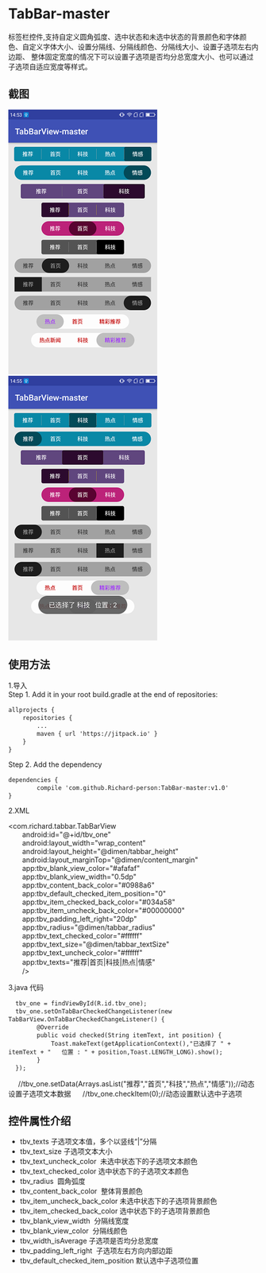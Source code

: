 # TabBar-master
标签栏控件,支持自定义圆角弧度、选中状态和未选中状态的背景颜色和字体颜色、自定义字体大小、设置分隔线、分隔线颜色、分隔线大小、设置子选项左右内边距、
整体固定宽度的情况下可以设置子选项是否均分总宽度大小、也可以通过子选项自适应宽度等样式。

截图
-------
![](https://github.com/Richard-person/TabBar-master/blob/master/screenshot/1.png)
![](https://github.com/Richard-person/TabBar-master/blob/master/screenshot/2.png)

使用方法
-------
1.导入<br>
 Step 1. Add it in your root build.gradle at the end of repositories:
 
	allprojects {
		repositories {
			...
			maven { url 'https://jitpack.io' }
		}
	}
Step 2. Add the dependency

	dependencies {
	        compile 'com.github.Richard-person:TabBar-master:v1.0'
	}

2.XML<br> 

<com.richard.tabbar.TabBarView<br> 
&emsp;&emsp;android:id="@+id/tbv_one"<br> 
&emsp;&emsp;android:layout_width="wrap_content"<br> 
&emsp;&emsp;android:layout_height="@dimen/tabbar_height"<br> 
&emsp;&emsp;android:layout_marginTop="@dimen/content_margin"<br> 
&emsp;&emsp;app:tbv_blank_view_color="#afafaf"<br> 
&emsp;&emsp;app:tbv_blank_view_width="0.5dp"<br> 
&emsp;&emsp;app:tbv_content_back_color="#0988a6"<br> 
&emsp;&emsp;app:tbv_default_checked_item_position="0"<br> 
&emsp;&emsp;app:tbv_item_checked_back_color="#034a58"<br> 
&emsp;&emsp;app:tbv_item_uncheck_back_color="#00000000"<br> 
&emsp;&emsp;app:tbv_padding_left_right="20dp"<br> 
&emsp;&emsp;app:tbv_radius="@dimen/tabbar_radius"<br> 
&emsp;&emsp;app:tbv_text_checked_color="#ffffff"<br> 
&emsp;&emsp;app:tbv_text_size="@dimen/tabbar_textSize"<br> 
&emsp;&emsp;app:tbv_text_uncheck_color="#ffffff"<br> 
&emsp;&emsp;app:tbv_texts="推荐|首页|科技|热点|情感"<br> 
&emsp;&emsp;/>
       
3.java 代码<br>

      tbv_one = findViewById(R.id.tbv_one);
      tbv_one.setOnTabBarCheckedChangeListener(new TabBarView.OnTabBarCheckedChangeListener() {
            @Override
            public void checked(String itemText, int position) {
                Toast.makeText(getApplicationContext(),"已选择了 " + itemText + "   位置 : " + position,Toast.LENGTH_LONG).show();
            }
      });
      //tbv_one.setData(Arrays.asList("推荐","首页","科技","热点","情感"));//动态设置子选项文本数据
      //tbv_one.checkItem(0);//动态设置默认选中子选项

控件属性介绍
-------
* tbv_texts 子选项文本值，多个以竖线“|”分隔
* tbv_text_size 子选项文本大小
* tbv_text_uncheck_color  未选中状态下的子选项文本颜色
* tbv_text_checked_color  选中状态下的子选项文本颜色
* tbv_radius  圆角弧度
* tbv_content_back_color  整体背景颜色
* tbv_item_uncheck_back_color 未选中状态下的子选项背景颜色
* tbv_item_checked_back_color 选中状态下的子选项背景颜色
* tbv_blank_view_width  分隔线宽度
* tbv_blank_view_color  分隔线颜色
* tbv_width_isAverage 子选项是否均分总宽度
* tbv_padding_left_right  子选项左右方向内部边距
* tbv_default_checked_item_position 默认选中子选项位置
